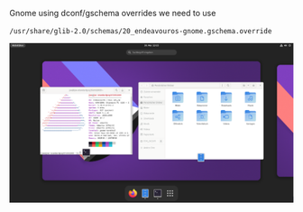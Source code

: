 Gnome using dconf/gschema overrides we need to use 

`/usr/share/glib-2.0/schemas/20_endeavouros-gnome.gschema.override`


![eos-gnome](https://raw.githubusercontent.com/endeavouros-team/endeavouros-DE-fixes/main/gnome/gnome.png)
